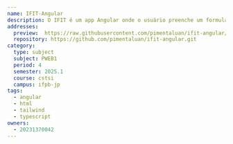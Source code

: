 ```yaml
---
name: IFIT-Angular
description: O IFIT é um app Angular onde o usuário preenche um formulário com dados como objetivo, frequência e local de treino, e recebe um plano de exercícios personalizado com base nessas informações. 
addresses:
  preview:  https://raw.githubusercontent.com/pimentaluan/ifit-angular/refs/heads/main/ifit-app/src/logo.png
  repository: https://github.com/pimentaluan/ifit-angular.git
category:
  type: subject
  subject: PWEB1
  period: 4
  semester: 2025.1
  course: cstsi
  campus: ifpb-jp
tags:
  - angular
  - html
  - tailwind
  - typescript
owners:
  - 20231370042
---
```

